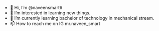 - 👋 Hi, I’m @naveensmart6
- 👀 I’m interested in learning new things.
- 🌱 I’m currently learning bachelor of technology in mechanical stream.
- 📫 How to reach me on IG mr.naveen_smart
  

<!---
naveensmart6/naveensmart6 is a ✨ special ✨ repository because its `README.md` (this file) appears on your GitHub profile.
You can click the Preview link to take a look at your changes.
--->
